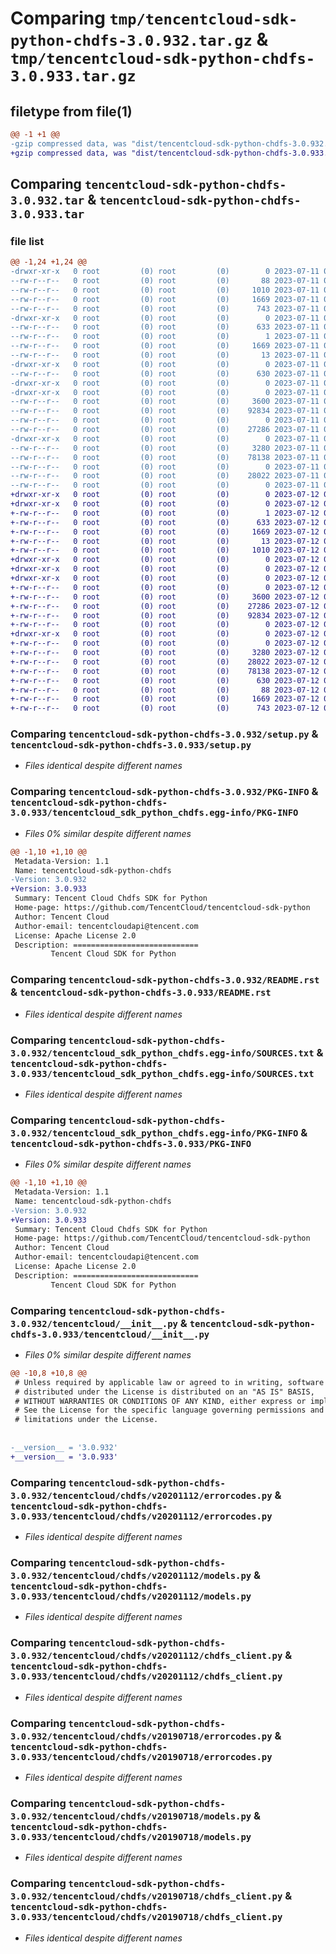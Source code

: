 # Comparing `tmp/tencentcloud-sdk-python-chdfs-3.0.932.tar.gz` & `tmp/tencentcloud-sdk-python-chdfs-3.0.933.tar.gz`

## filetype from file(1)

```diff
@@ -1 +1 @@
-gzip compressed data, was "dist/tencentcloud-sdk-python-chdfs-3.0.932.tar", last modified: Tue Jul 11 00:33:44 2023, max compression
+gzip compressed data, was "dist/tencentcloud-sdk-python-chdfs-3.0.933.tar", last modified: Wed Jul 12 00:22:33 2023, max compression
```

## Comparing `tencentcloud-sdk-python-chdfs-3.0.932.tar` & `tencentcloud-sdk-python-chdfs-3.0.933.tar`

### file list

```diff
@@ -1,24 +1,24 @@
-drwxr-xr-x   0 root         (0) root         (0)        0 2023-07-11 00:33:44.000000 tencentcloud-sdk-python-chdfs-3.0.932/
--rw-r--r--   0 root         (0) root         (0)       88 2023-07-11 00:33:44.000000 tencentcloud-sdk-python-chdfs-3.0.932/setup.cfg
--rw-r--r--   0 root         (0) root         (0)     1010 2023-07-11 00:33:44.000000 tencentcloud-sdk-python-chdfs-3.0.932/setup.py
--rw-r--r--   0 root         (0) root         (0)     1669 2023-07-11 00:33:44.000000 tencentcloud-sdk-python-chdfs-3.0.932/PKG-INFO
--rw-r--r--   0 root         (0) root         (0)      743 2023-07-11 00:33:44.000000 tencentcloud-sdk-python-chdfs-3.0.932/README.rst
-drwxr-xr-x   0 root         (0) root         (0)        0 2023-07-11 00:33:44.000000 tencentcloud-sdk-python-chdfs-3.0.932/tencentcloud_sdk_python_chdfs.egg-info/
--rw-r--r--   0 root         (0) root         (0)      633 2023-07-11 00:33:44.000000 tencentcloud-sdk-python-chdfs-3.0.932/tencentcloud_sdk_python_chdfs.egg-info/SOURCES.txt
--rw-r--r--   0 root         (0) root         (0)        1 2023-07-11 00:33:44.000000 tencentcloud-sdk-python-chdfs-3.0.932/tencentcloud_sdk_python_chdfs.egg-info/dependency_links.txt
--rw-r--r--   0 root         (0) root         (0)     1669 2023-07-11 00:33:44.000000 tencentcloud-sdk-python-chdfs-3.0.932/tencentcloud_sdk_python_chdfs.egg-info/PKG-INFO
--rw-r--r--   0 root         (0) root         (0)       13 2023-07-11 00:33:44.000000 tencentcloud-sdk-python-chdfs-3.0.932/tencentcloud_sdk_python_chdfs.egg-info/top_level.txt
-drwxr-xr-x   0 root         (0) root         (0)        0 2023-07-11 00:33:44.000000 tencentcloud-sdk-python-chdfs-3.0.932/tencentcloud/
--rw-r--r--   0 root         (0) root         (0)      630 2023-07-11 00:33:44.000000 tencentcloud-sdk-python-chdfs-3.0.932/tencentcloud/__init__.py
-drwxr-xr-x   0 root         (0) root         (0)        0 2023-07-11 00:33:44.000000 tencentcloud-sdk-python-chdfs-3.0.932/tencentcloud/chdfs/
-drwxr-xr-x   0 root         (0) root         (0)        0 2023-07-11 00:33:44.000000 tencentcloud-sdk-python-chdfs-3.0.932/tencentcloud/chdfs/v20201112/
--rw-r--r--   0 root         (0) root         (0)     3600 2023-07-11 00:33:44.000000 tencentcloud-sdk-python-chdfs-3.0.932/tencentcloud/chdfs/v20201112/errorcodes.py
--rw-r--r--   0 root         (0) root         (0)    92834 2023-07-11 00:33:44.000000 tencentcloud-sdk-python-chdfs-3.0.932/tencentcloud/chdfs/v20201112/models.py
--rw-r--r--   0 root         (0) root         (0)        0 2023-07-11 00:33:44.000000 tencentcloud-sdk-python-chdfs-3.0.932/tencentcloud/chdfs/v20201112/__init__.py
--rw-r--r--   0 root         (0) root         (0)    27286 2023-07-11 00:33:44.000000 tencentcloud-sdk-python-chdfs-3.0.932/tencentcloud/chdfs/v20201112/chdfs_client.py
-drwxr-xr-x   0 root         (0) root         (0)        0 2023-07-11 00:33:44.000000 tencentcloud-sdk-python-chdfs-3.0.932/tencentcloud/chdfs/v20190718/
--rw-r--r--   0 root         (0) root         (0)     3280 2023-07-11 00:33:44.000000 tencentcloud-sdk-python-chdfs-3.0.932/tencentcloud/chdfs/v20190718/errorcodes.py
--rw-r--r--   0 root         (0) root         (0)    78138 2023-07-11 00:33:44.000000 tencentcloud-sdk-python-chdfs-3.0.932/tencentcloud/chdfs/v20190718/models.py
--rw-r--r--   0 root         (0) root         (0)        0 2023-07-11 00:33:44.000000 tencentcloud-sdk-python-chdfs-3.0.932/tencentcloud/chdfs/v20190718/__init__.py
--rw-r--r--   0 root         (0) root         (0)    28022 2023-07-11 00:33:44.000000 tencentcloud-sdk-python-chdfs-3.0.932/tencentcloud/chdfs/v20190718/chdfs_client.py
--rw-r--r--   0 root         (0) root         (0)        0 2023-07-11 00:33:44.000000 tencentcloud-sdk-python-chdfs-3.0.932/tencentcloud/chdfs/__init__.py
+drwxr-xr-x   0 root         (0) root         (0)        0 2023-07-12 00:22:33.000000 tencentcloud-sdk-python-chdfs-3.0.933/
+drwxr-xr-x   0 root         (0) root         (0)        0 2023-07-12 00:22:33.000000 tencentcloud-sdk-python-chdfs-3.0.933/tencentcloud_sdk_python_chdfs.egg-info/
+-rw-r--r--   0 root         (0) root         (0)        1 2023-07-12 00:22:33.000000 tencentcloud-sdk-python-chdfs-3.0.933/tencentcloud_sdk_python_chdfs.egg-info/dependency_links.txt
+-rw-r--r--   0 root         (0) root         (0)      633 2023-07-12 00:22:33.000000 tencentcloud-sdk-python-chdfs-3.0.933/tencentcloud_sdk_python_chdfs.egg-info/SOURCES.txt
+-rw-r--r--   0 root         (0) root         (0)     1669 2023-07-12 00:22:33.000000 tencentcloud-sdk-python-chdfs-3.0.933/tencentcloud_sdk_python_chdfs.egg-info/PKG-INFO
+-rw-r--r--   0 root         (0) root         (0)       13 2023-07-12 00:22:33.000000 tencentcloud-sdk-python-chdfs-3.0.933/tencentcloud_sdk_python_chdfs.egg-info/top_level.txt
+-rw-r--r--   0 root         (0) root         (0)     1010 2023-07-12 00:22:33.000000 tencentcloud-sdk-python-chdfs-3.0.933/setup.py
+drwxr-xr-x   0 root         (0) root         (0)        0 2023-07-12 00:22:33.000000 tencentcloud-sdk-python-chdfs-3.0.933/tencentcloud/
+drwxr-xr-x   0 root         (0) root         (0)        0 2023-07-12 00:22:33.000000 tencentcloud-sdk-python-chdfs-3.0.933/tencentcloud/chdfs/
+drwxr-xr-x   0 root         (0) root         (0)        0 2023-07-12 00:22:33.000000 tencentcloud-sdk-python-chdfs-3.0.933/tencentcloud/chdfs/v20201112/
+-rw-r--r--   0 root         (0) root         (0)        0 2023-07-12 00:22:33.000000 tencentcloud-sdk-python-chdfs-3.0.933/tencentcloud/chdfs/v20201112/__init__.py
+-rw-r--r--   0 root         (0) root         (0)     3600 2023-07-12 00:22:33.000000 tencentcloud-sdk-python-chdfs-3.0.933/tencentcloud/chdfs/v20201112/errorcodes.py
+-rw-r--r--   0 root         (0) root         (0)    27286 2023-07-12 00:22:33.000000 tencentcloud-sdk-python-chdfs-3.0.933/tencentcloud/chdfs/v20201112/chdfs_client.py
+-rw-r--r--   0 root         (0) root         (0)    92834 2023-07-12 00:22:33.000000 tencentcloud-sdk-python-chdfs-3.0.933/tencentcloud/chdfs/v20201112/models.py
+-rw-r--r--   0 root         (0) root         (0)        0 2023-07-12 00:22:33.000000 tencentcloud-sdk-python-chdfs-3.0.933/tencentcloud/chdfs/__init__.py
+drwxr-xr-x   0 root         (0) root         (0)        0 2023-07-12 00:22:33.000000 tencentcloud-sdk-python-chdfs-3.0.933/tencentcloud/chdfs/v20190718/
+-rw-r--r--   0 root         (0) root         (0)        0 2023-07-12 00:22:33.000000 tencentcloud-sdk-python-chdfs-3.0.933/tencentcloud/chdfs/v20190718/__init__.py
+-rw-r--r--   0 root         (0) root         (0)     3280 2023-07-12 00:22:33.000000 tencentcloud-sdk-python-chdfs-3.0.933/tencentcloud/chdfs/v20190718/errorcodes.py
+-rw-r--r--   0 root         (0) root         (0)    28022 2023-07-12 00:22:33.000000 tencentcloud-sdk-python-chdfs-3.0.933/tencentcloud/chdfs/v20190718/chdfs_client.py
+-rw-r--r--   0 root         (0) root         (0)    78138 2023-07-12 00:22:33.000000 tencentcloud-sdk-python-chdfs-3.0.933/tencentcloud/chdfs/v20190718/models.py
+-rw-r--r--   0 root         (0) root         (0)      630 2023-07-12 00:22:33.000000 tencentcloud-sdk-python-chdfs-3.0.933/tencentcloud/__init__.py
+-rw-r--r--   0 root         (0) root         (0)       88 2023-07-12 00:22:33.000000 tencentcloud-sdk-python-chdfs-3.0.933/setup.cfg
+-rw-r--r--   0 root         (0) root         (0)     1669 2023-07-12 00:22:33.000000 tencentcloud-sdk-python-chdfs-3.0.933/PKG-INFO
+-rw-r--r--   0 root         (0) root         (0)      743 2023-07-12 00:22:33.000000 tencentcloud-sdk-python-chdfs-3.0.933/README.rst
```

### Comparing `tencentcloud-sdk-python-chdfs-3.0.932/setup.py` & `tencentcloud-sdk-python-chdfs-3.0.933/setup.py`

 * *Files identical despite different names*

### Comparing `tencentcloud-sdk-python-chdfs-3.0.932/PKG-INFO` & `tencentcloud-sdk-python-chdfs-3.0.933/tencentcloud_sdk_python_chdfs.egg-info/PKG-INFO`

 * *Files 0% similar despite different names*

```diff
@@ -1,10 +1,10 @@
 Metadata-Version: 1.1
 Name: tencentcloud-sdk-python-chdfs
-Version: 3.0.932
+Version: 3.0.933
 Summary: Tencent Cloud Chdfs SDK for Python
 Home-page: https://github.com/TencentCloud/tencentcloud-sdk-python
 Author: Tencent Cloud
 Author-email: tencentcloudapi@tencent.com
 License: Apache License 2.0
 Description: ============================
         Tencent Cloud SDK for Python
```

### Comparing `tencentcloud-sdk-python-chdfs-3.0.932/README.rst` & `tencentcloud-sdk-python-chdfs-3.0.933/README.rst`

 * *Files identical despite different names*

### Comparing `tencentcloud-sdk-python-chdfs-3.0.932/tencentcloud_sdk_python_chdfs.egg-info/SOURCES.txt` & `tencentcloud-sdk-python-chdfs-3.0.933/tencentcloud_sdk_python_chdfs.egg-info/SOURCES.txt`

 * *Files identical despite different names*

### Comparing `tencentcloud-sdk-python-chdfs-3.0.932/tencentcloud_sdk_python_chdfs.egg-info/PKG-INFO` & `tencentcloud-sdk-python-chdfs-3.0.933/PKG-INFO`

 * *Files 0% similar despite different names*

```diff
@@ -1,10 +1,10 @@
 Metadata-Version: 1.1
 Name: tencentcloud-sdk-python-chdfs
-Version: 3.0.932
+Version: 3.0.933
 Summary: Tencent Cloud Chdfs SDK for Python
 Home-page: https://github.com/TencentCloud/tencentcloud-sdk-python
 Author: Tencent Cloud
 Author-email: tencentcloudapi@tencent.com
 License: Apache License 2.0
 Description: ============================
         Tencent Cloud SDK for Python
```

### Comparing `tencentcloud-sdk-python-chdfs-3.0.932/tencentcloud/__init__.py` & `tencentcloud-sdk-python-chdfs-3.0.933/tencentcloud/__init__.py`

 * *Files 0% similar despite different names*

```diff
@@ -10,8 +10,8 @@
 # Unless required by applicable law or agreed to in writing, software
 # distributed under the License is distributed on an "AS IS" BASIS,
 # WITHOUT WARRANTIES OR CONDITIONS OF ANY KIND, either express or implied.
 # See the License for the specific language governing permissions and
 # limitations under the License.
 
 
-__version__ = '3.0.932'
+__version__ = '3.0.933'
```

### Comparing `tencentcloud-sdk-python-chdfs-3.0.932/tencentcloud/chdfs/v20201112/errorcodes.py` & `tencentcloud-sdk-python-chdfs-3.0.933/tencentcloud/chdfs/v20201112/errorcodes.py`

 * *Files identical despite different names*

### Comparing `tencentcloud-sdk-python-chdfs-3.0.932/tencentcloud/chdfs/v20201112/models.py` & `tencentcloud-sdk-python-chdfs-3.0.933/tencentcloud/chdfs/v20201112/models.py`

 * *Files identical despite different names*

### Comparing `tencentcloud-sdk-python-chdfs-3.0.932/tencentcloud/chdfs/v20201112/chdfs_client.py` & `tencentcloud-sdk-python-chdfs-3.0.933/tencentcloud/chdfs/v20201112/chdfs_client.py`

 * *Files identical despite different names*

### Comparing `tencentcloud-sdk-python-chdfs-3.0.932/tencentcloud/chdfs/v20190718/errorcodes.py` & `tencentcloud-sdk-python-chdfs-3.0.933/tencentcloud/chdfs/v20190718/errorcodes.py`

 * *Files identical despite different names*

### Comparing `tencentcloud-sdk-python-chdfs-3.0.932/tencentcloud/chdfs/v20190718/models.py` & `tencentcloud-sdk-python-chdfs-3.0.933/tencentcloud/chdfs/v20190718/models.py`

 * *Files identical despite different names*

### Comparing `tencentcloud-sdk-python-chdfs-3.0.932/tencentcloud/chdfs/v20190718/chdfs_client.py` & `tencentcloud-sdk-python-chdfs-3.0.933/tencentcloud/chdfs/v20190718/chdfs_client.py`

 * *Files identical despite different names*

